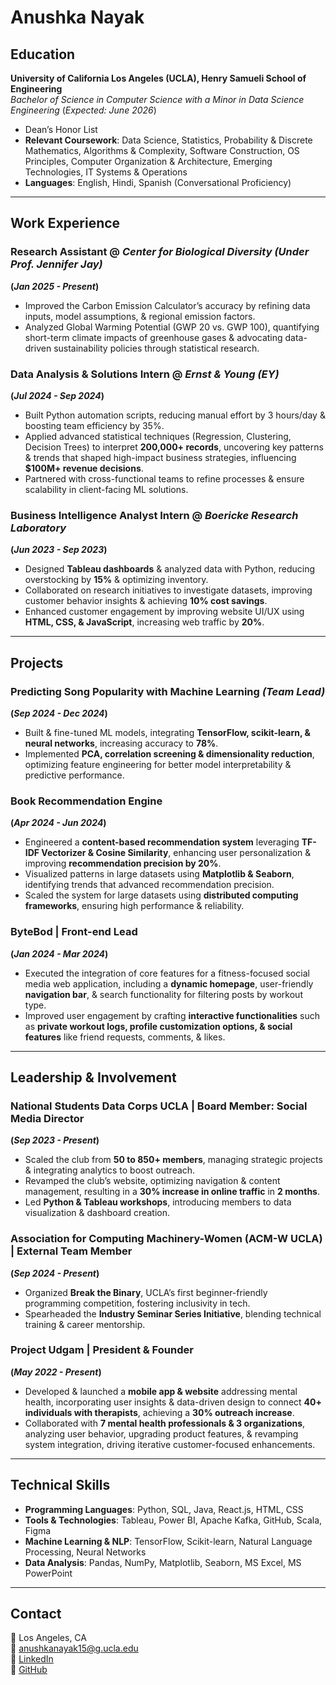 # Anushka Nayak


## Education
**University of California Los Angeles (UCLA), Henry Samueli School of Engineering**  
_Bachelor of Science in Computer Science with a Minor in Data Science Engineering_ (_Expected: June 2026_)  
- Dean’s Honor List  
- **Relevant Coursework**: Data Science, Statistics, Probability & Discrete Mathematics, Algorithms & Complexity, Software Construction, OS Principles, Computer Organization & Architecture, Emerging Technologies, IT Systems & Operations  
- **Languages**: English, Hindi, Spanish (Conversational Proficiency)  

---

## Work Experience

### **Research Assistant** @ _Center for Biological Diversity (Under Prof. Jennifer Jay)_  
**(_Jan 2025 - Present_)**  
- Improved the Carbon Emission Calculator’s accuracy by refining data inputs, model assumptions, & regional emission factors.  
- Analyzed Global Warming Potential (GWP 20 vs. GWP 100), quantifying short-term climate impacts of greenhouse gases & advocating data-driven sustainability policies through statistical research.  

### **Data Analysis & Solutions Intern** @ _Ernst & Young (EY)_  
**(_Jul 2024 - Sep 2024_)**  
- Built Python automation scripts, reducing manual effort by 3 hours/day & boosting team efficiency by 35%.  
- Applied advanced statistical techniques (Regression, Clustering, Decision Trees) to interpret **200,000+ records**, uncovering key patterns & trends that shaped high-impact business strategies, influencing **$100M+ revenue decisions**.  
- Partnered with cross-functional teams to refine processes & ensure scalability in client-facing ML solutions.  

### **Business Intelligence Analyst Intern** @ _Boericke Research Laboratory_  
**(_Jun 2023 - Sep 2023_)**  
- Designed **Tableau dashboards** & analyzed data with Python, reducing overstocking by **15%** & optimizing inventory.  
- Collaborated on research initiatives to investigate datasets, improving customer behavior insights & achieving **10% cost savings**.  
- Enhanced customer engagement by improving website UI/UX using **HTML, CSS, & JavaScript**, increasing web traffic by **20%**.  

---

## Projects

### **Predicting Song Popularity with Machine Learning** _(Team Lead)_  
**(_Sep 2024 - Dec 2024_)**  
- Built & fine-tuned ML models, integrating **TensorFlow, scikit-learn, & neural networks**, increasing accuracy to **78%**.  
- Implemented **PCA, correlation screening & dimensionality reduction**, optimizing feature engineering for better model interpretability & predictive performance.  

### **Book Recommendation Engine**  
**(_Apr 2024 - Jun 2024_)**  
- Engineered a **content-based recommendation system** leveraging **TF-IDF Vectorizer & Cosine Similarity**, enhancing user personalization & improving **recommendation precision by 20%**.  
- Visualized patterns in large datasets using **Matplotlib & Seaborn**, identifying trends that advanced recommendation precision.  
- Scaled the system for large datasets using **distributed computing frameworks**, ensuring high performance & reliability.  

### **ByteBod | Front-end Lead**  
**(_Jan 2024 - Mar 2024_)**  
- Executed the integration of core features for a fitness-focused social media web application, including a **dynamic homepage**, user-friendly **navigation bar**, & search functionality for filtering posts by workout type.  
- Improved user engagement by crafting **interactive functionalities** such as **private workout logs, profile customization options, & social features** like friend requests, comments, & likes.  

---

## Leadership & Involvement

### **National Students Data Corps UCLA | Board Member: Social Media Director**  
**(_Sep 2023 - Present_)**  
- Scaled the club from **50 to 850+ members**, managing strategic projects & integrating analytics to boost outreach.  
- Revamped the club’s website, optimizing navigation & content management, resulting in a **30% increase in online traffic** in **2 months**.  
- Led **Python & Tableau workshops**, introducing members to data visualization & dashboard creation.  

### **Association for Computing Machinery-Women (ACM-W UCLA) | External Team Member**  
**(_Sep 2024 - Present_)**  
- Organized **Break the Binary**, UCLA’s first beginner-friendly programming competition, fostering inclusivity in tech.  
- Spearheaded the **Industry Seminar Series Initiative**, blending technical training & career mentorship.  

### **Project Udgam | President & Founder**  
**(_May 2022 - Present_)**  
- Developed & launched a **mobile app & website** addressing mental health, incorporating user insights & data-driven design to connect **40+ individuals with therapists**, achieving a **30% outreach increase**.  
- Collaborated with **7 mental health professionals & 3 organizations**, analyzing user behavior, upgrading product features, & revamping system integration, driving iterative customer-focused enhancements.  

---

## Technical Skills

- **Programming Languages**: Python, SQL, Java, React.js, HTML, CSS  
- **Tools & Technologies**: Tableau, Power BI, Apache Kafka, GitHub, Scala, Figma  
- **Machine Learning & NLP**: TensorFlow, Scikit-learn, Natural Language Processing, Neural Networks  
- **Data Analysis**: Pandas, NumPy, Matplotlib, Seaborn, MS Excel, MS PowerPoint  

---

## Contact  
📍 Los Angeles, CA  
📧 [anushkanayak15@g.ucla.edu](mailto:anushkanayak15@g.ucla.edu)  
🔗 [LinkedIn](https://www.linkedin.com/in/anushkanayak15)  
🔗 [GitHub](https://github.com/anushkanayak15)  
